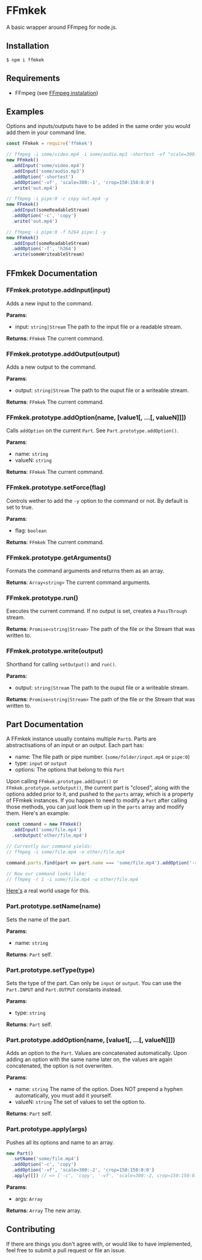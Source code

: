 # FFmkek

A basic wrapper around FFmpeg for node.js.

## Installation

```
$ npm i ffmkek
```

## Requirements

* FFmpeg (see [FFmpeg instalation](https://github.com/adaptlearning/adapt_authoring/wiki/Installing-FFmpeg))

## Examples

Options and inputs/outputs have to be added in the same order you would add them in your command line.

```js
const FFmkek = require('ffmkek')

// ffmpeg -i some/video.mp4 -i some/audio.mp3 -shortest -vf "scale=300:-1, crop=150:150:0:0" out.mp4 -y
new FFmkek()
  .addInput('some/video.mp4')
  .addInput('some/audio.mp3')
  .addOption('-shortest')
  .addOption('-vf', 'scale=300:-1', 'crop=150:150:0:0')
  .write('out.mp4')

// ffmpeg -i pipe:0 -c copy out.mp4 -y
new FFmkek()
  .addInput(someReadableStream)
  .addOption('-c', 'copy')
  .write('out.mp4')

// ffmpeg -i pipe:0 -f h264 pipe:1 -y
new FFmkek()
  .addInput(someReadableStream)
  .addOption('-f', 'h264')
  .write(someWriteableStream)
```

## FFmkek Documentation

### FFmkek.prototype.addInput(input)

Adds a new input to the command.

**Params**:

* input: `string|Stream`
  The path to the input file or a readable stream.

**Returns**: `FFmkek`
The current command.

### FFmkek.prototype.addOutput(output)

Adds a new output to the command.

**Params**:

* output: `string|Stream`
  The path to the ouput file or a writeable stream.

**Returns**: `FFmkek`
The current command.

### FFmkek.prototype.addOption(name, [value1[, ...[, valueN]]])

Calls `addOption` on the current `Part`. See `Part.prototype.addOption()`.

**Params**:

* name: `string`
* valueN: `string`

**Returns**: `FFmkek`
The current command.

### FFmkek.prototype.setForce(flag)

Controls wether to add the `-y` option to the command or not. By default is set to true.

**Params**:

* flag: `boolean`

**Returns**: `FFmkek`
The current command.

### FFmkek.prototype.getArguments()

Formats the command arguments and returns them as an array.

**Returns**: `Array<string>`
The current command arguments.

### FFmkek.prototype.run()

Executes the current command. If no output is set, creates a `PassThrough` stream.

**Returns**: `Promise<string|Stream>`
The path of the file or the Stream that was written to.

### FFmkek.prototype.write(output)

Shorthand for calling `setOutput()` and `run()`.

**Params**:

* output: `string|Stream`
  The path to the ouput file or a writeable stream.

**Returns**: `Promise<string|Stream>`
The path of the file or the Stream that was written to.

## Part Documentation

A FFmkek instance usually contains multiple `Part`s. Parts are abstractisations of an input or an output.
Each part has:

* name: The file path or pipe number. (`some/folder/input.mp4` or `pipe:0`)
* type: `input` or `output`
* options: The options that belong to this `Part`

Upon calling `FFmkek.prototype.addInput()` or `FFmkek.prototype.setOutput()`, the current part is "closed", along with the options added prior to it, and pushed to the `parts` array, which is a property of FFmkek instances.
If you happen to need to modify a `Part` after calling those methods, you can just look them up in the `parts` array and modify them. Here's an example:

```js
const command = new FFmkek()
  .addInput('some/file.mp4')
  .setOutput('other/file.mp4')

// Currently our command yields:
// ffmpeg -i some/file.mp4 -o other/file.mp4

command.parts.find(part => part.name === 'some/file.mp4').addOption('-r', 1)

// Now our command looks like:
// ffmpeg -r 1 -i some/file.mp4 -o other/file.mp4
```

[Here's](https://github.com/TeeSeal/coub-dl/blob/master/src/Coub.js#L48) a real world usage for this.

### Part.prototype.setName(name)

Sets the name of the part.

**Params**:

* name: `string`

**Returns**: `Part` self.

### Part.prototype.setType(type)

Sets the type of the part. Can only be `input` or `output`. You can use the `Part.INPUT` and `Part.OUTPUT` constants instead.

**Params**:

* type: `string`

**Returns**: `Part` self.

### Part.prototype.addOption(name, [value1[, ...[, valueN]]])

Adds an option to the `Part`. Values are concatenated automatically.
Upon adding an option with the same name later on, the values are again concatenated, the option is not overwriten.

**Params**:

* name: `string`
  The name of the option. Does NOT prepend a hyphen automatically, you must add it yourself.
* valueN: `string`
  The set of values to set the option to.

**Returns**: `Part` self.

### Part.prototype.apply(args)

Pushes all its options and name to an array.

```js
new Part()
  .setName('some/file.mp4')
  .addOption('-c', 'copy')
  .addOption('-vf', 'scale=300:-2', 'crop=150:150:0:0')
  .apply([]) // => ['-c', 'copy', '-vf', 'scale=300:-2, crop=150:150:0:0', '-i', 'some/file.mp4']
```

**Params**:

* args: `Array`

**Returns**: `Array` The new array.


## Contributing

If there are things you don't agree with, or would like to have implemented, feel free to submit a pull request or file an issue.
